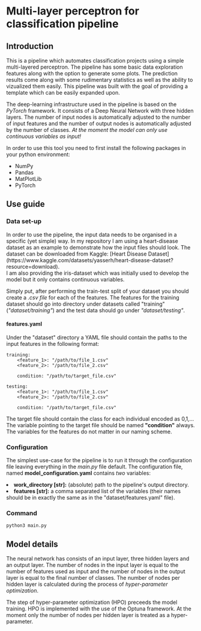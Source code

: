 <h1>Multi-layer perceptron for classification pipeline</h1>

<h2>Introduction</h2>
<p>
This is a pipeline which automates classification projects using a simple multi-layered perceptron. 
The pipeline has some basic data exploration features along with the option to generate some plots. 
The prediction results come along with some rudimentary statistics as well as the ability to vizualized them easily.
 This pipeline was built with the goal of providing a template which can be easily expanded upon.
</p>

<p>
The deep-learning infrastructure used in the pipeline is based on the <em>PyTorch</em> framework. It 
consists of a Deep Neural Network with three hidden layers. The number of input nodes is automatically
adjusted to the number of input features and the number of output nodes is automatically adjusted by the number of classes.
<em>At the moment the model can only use continuous variables as input!</em>
</p>

<p>
In order to use this tool you need to first install the following packages in your python environment:
<ul>
    <li>NumPy</li>
    <li>Pandas</li>
    <li>MatPlotLib</li>
    <li>PyTorch</li>
</ul>
</p>

<h2>Use guide</h2>

<h3>Data set-up</h3>

<p>
In order to use the pipeline, the input data needs to be organised in a specific (yet simple) way.
In my repository I am using a heart-disease dataset as an example to demonstrate how the input files 
should look. The dataset can be downloaded from Kaggle: [Heart Disease Dataset](https://www.kaggle.com/datasets/yasserh/heart-disease-dataset?resource=download).
<br>
I am also providing the iris-dataset which was initially used to develop the model but it only contains 
continuous variables.
</p>

<p>
Simply put, after performing the train-test split of your dataset you should create a 
<em>.csv file</em> for each of the features. The features for the training dataset should
go into directory under datasets called "training" (<em>"dataset/training"</em>) and the test
data should go under <em>"dataset/testing"</em>.
</p>

<h4>features.yaml</h4>
<p>
Under the "dataset" directory a YAML file should contain the paths to the input features in the
following format:
</p>

````
training:
    <feature_1>: "/path/to/file_1.csv"
    <feature_2>: "/path/to/file_2.csv"

    condition: "/path/to/target_file.csv"

testing:
    <feature_1>: "/path/to/file_1.csv"
    <feature_2>: "/path/to/file_2.csv"

    condition: "/path/to/target_file.csv"
````

<p>
The target file should contain the class for each individual encoded as 0,1,... <br>
The variable pointing to the target file should be named <strong>"condition"</strong> always. 
The variables for the features do not matter in our naming scheme.
</p>

<h3>Configuration</h3>

<p>
The simplest use-case for the pipeline is to run it through the configuration file leaving everything in 
the <em>main.py</em> file default. The configuration file, named <strong>model_configuration.yaml</strong>
contains <em>two</em> variables:
</p>

</ul>
    <li><strong>work_directory [str]:</strong> (absolute) path to the pipeline's output directory.</li>
    <li><strong>features [str]:</strong> a comma separated list of the variables (their names should be 
        in exactly the same as in the "dataset/features.yaml" file).</li>
</ul>

<h3>Command</h3>

```
python3 main.py
```


<h2>Model details</h2>
<p>
The neural network has consists of an input layer, three hidden layers and an output layer. The number of nodes 
in the input layer is equal to the number of features used as input and the number of nodes in the output layer is 
equal to the final number of classes. The number of nodes per hidden layer is calculated during the process of 
<em>hyper-parameter optimization</em>.
</p>

<p>
The step of hyper-parameter optimization (HPO) preceeds the model training. HPO is implemented with the use of
the Optuna framework. At the moment only the number of nodes per hidden layer is treated as a hyper-parameter. 
</p>